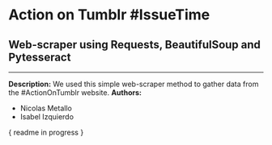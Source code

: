 # Action on Tumblr #IssueTime
## Web-scraper using Requests, BeautifulSoup and Pytesseract
---
**Description:** We used this simple web-scraper method to gather data from the #ActionOnTumblr website.
**Authors:**
- Nicolas Metallo
- Isabel Izquierdo

{ readme in progress }
